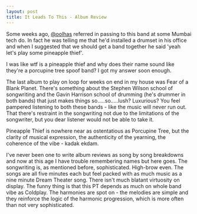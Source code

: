 ```yaml
---
layout: post
title: It Leads To This - Album Review
---
```



Some weeks ago, [@oolhas](https://x.com/oolhaas) referred in passing to this band at some Mumbai tech do. In fact he was telling me that he'd installed a drumset in his office and when I suggested that we should get a band together he said 'yeah let's play some pineapple thief'. 

I was like wtf is a pineapple thief and why does their name sound like they're a porcupine tree spoof band? I got my answer soon enough.

The last album to play on loop for weeks on end in my house was Fear of a Blank Planet. There's something about the Stephen Wilson school of songwriting and the Gavin Harrison school of drumming (he's drummer in both bands) that just makes things so.....so.....lush? Luxurious? You feel pampered listening to both these bands - like the music will never run out. That there's restraint in the songwriting not due to the limitations of the songwriter, but you dear listener would not be able to take it.

Pineapple Thief is nowhere near as ostentatious as Porcupine Tree, but the clarity of musical expression, the authenticity of the yearning, the coherence of the vibe - kadak ekdam.

I've never been one to write album reviews as song by song breakdowns and now at this age I have trouble remembering names but here goes. The songwriting is, as mentioned before, sophisticated. High-brow even. The songs are all five minutes each but feel packed with as much music as a nine minute Dream Theater song. There isn't much blatant virtuosity on display. The funny thing is that this PT depends as much on whole band vibe as Coldplay. The harmonies are spot on - the melodies are simple and they reinforce the logic of the harmonic progression, which is more often than not very sophisticated.
